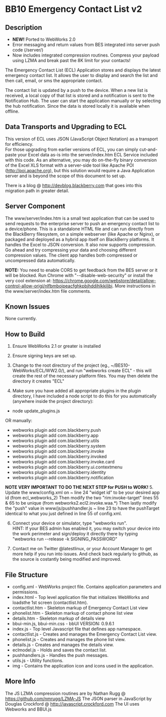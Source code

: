 BB10 Emergency Contact List v2
========

## Description

* __NEW!__ Ported to WebWorks 2.0 
* Error messaging and return values from BES integrated into server push code (/server/)
* Now includes integrated compression routines. Compress your payload using LZMA and break
past the 8K limit for your contacts!

The Emergency Contact List (ECL) Application stores and displays the
latest emergency contact list.  It allows the user to display and
search the list and then call, email, or sms the appropriate contact.

The contact list is updated by a push to the device.  When a new list
is received, a local copy of that list is stored and a notification is
sent to the Notification Hub.  The user can start the application
manually or by selecting the hub notification.  Since the data is
stored locally it is available when offline.

## Data Transports and Upgrading to ECL 

This version of ECL uses JSON (JavaScript Object Notation) as a transport for efficiency.  
For those upgrading from earlier versions of ECL, you can simply cut-and-paste your Excel 
data as-is into the server/index.htm ECL Service included with this code.  As an alternative, 
you may do on-the-fly binary conversion of the Excel XLS format with a server-side tool like
Apache POI (http://poi.apache.org), but this solution would require a Java Application server 
and is beyond the scope of this document to set up.

There is a blog @ http://devblog.blackberry.com that goes into this migration path in 
greater detail.

## Server Component

The www/server/index.htm is a small test application that can be used to send requests
to the enterprise server to push an emergency contact list to a device/phone.
This is a standalone HTML file and can run directly from the BlackBerry filesystem,
on a simple webserver (like Apache or Nginx), or packaged and deployed as a hybrid app
itself on BlackBerry platforms.  It handles the Excel to JSON conversion.  It also now
supports compression.  Go ahead and try compressing your data and choosing different compression
values.  The client app handles both compressed or uncompressed data automatically.

__NOTE:__ You need to enable CORS to get feedback from the BES server or it will be blocked.  Run Chrome with "--disable-web-security" or install the very cool extension at: https://chrome.google.com/webstore/detail/allow-control-allow-origi/nlfbmbojpeacfghkpbjhddihlkkiljbi.  More instructions in the www/server/index.htm file comments.

## Known Issues

None currently.

## How to Build

1. Ensure WebWorks 2.1 or greater is installed

2. Ensure signing keys are set up.

3. Change to the root directory of the project (eg., ~/BES10-WebWorks/ECL/WW2.0/), and run "webworks create ECL" - this will create the rest of the necessary platform files.  You may then delete the directory it creates "ECL"

4. Make sure you have added all appropriate plugins in the plugin directory, I have included a node script to do this for you automatically (anywhere inside the project directory):
 * node update_plugins.js

OR manually: 
  * webworks plugin add com.blackberry.push 
  * webworks plugin add com.blackberry.app 
  * webworks plugin add com.blackberry.utils 
  * webworks plugin add com.blackberry.system
  * webworks plugin add com.blackberry.invoke
  * webworks plugin add com.blackberry.invoked
  * webworks plugin add com.blackberry.invoke.card
  * webworks plugin add com.blackberry.ui.contextmenu
  * webworks plugin add com.blackberry.identity
  * webworks plugin add com.blackberry.notification	

__NOTE VERY IMPORTANT TO DO THE NEXT STEP for PUSH to WORK!__
5. Update the www/config.xml on ~ line 24 "widget id" to be your desired app id (from ecl_webworks_2)
Then modify the two "rim:invoke-target" lines 55 & 65 to be unique (from webworks2.ecl2.invoke.waa.*)
Then lastly modify the "push" value in www/js/pushhandler.js ~ line 23 to have the pushTarget identical to what you just defined in line 55 of config.xml.

6. Connect your device or simulator, type "webworks run".  
HINT: If your BES admin has enabled it, you may switch your device into the work perimeter and sign/deploy it directly there by typing  "webworks run --release -k SIGNING_PASSWORD"

7. Contact me on Twitter @latestlinux, or your Account Manager to get more help if you run into issues. 
And check back regularly to github, as the source is costantly being modified and improved.


##  File Structure
  * config.xml - WebWorks project file.  Contains application parameters and permissions.
  * index.html - Top level application file that initializes WebWorks and loadsthe 1st screen (contactlist.htm).
  * contactlist.htm - Skeleton markup of Emergency Contact List view
  * phonelist.htm - Skeleton markup of contact phone list view
  * details.htm - Skeleton markup of details view
  * bbui-min.js, bbui-min.css -  bbUI VERSION: 0.9.6.1
  * index.js - Top level Javascript file that defines app namespace.
  * contactlist.js - Creates and manages the Emergency Contact List view.
  * phonelist.js - Creates and manages the phone list view.
  * details.js - Creates and manages the details view.
  * eclmodel.js - Holds and saves the contact list.
  * pushhandlers.js - Handles the push messages.
  * utils.js - Utility functions.  
  * img - Contains the application icon and icons used in the application.

## More Info

The JS LZMA compression routines are by Nathan Rugg @ https://github.com/nmrugg/LZMA-JS
The JSON parser in JavaScript by Douglas Crockford @ http://javascript.crockford.com
The UI uses Webworks and BBUI.js
